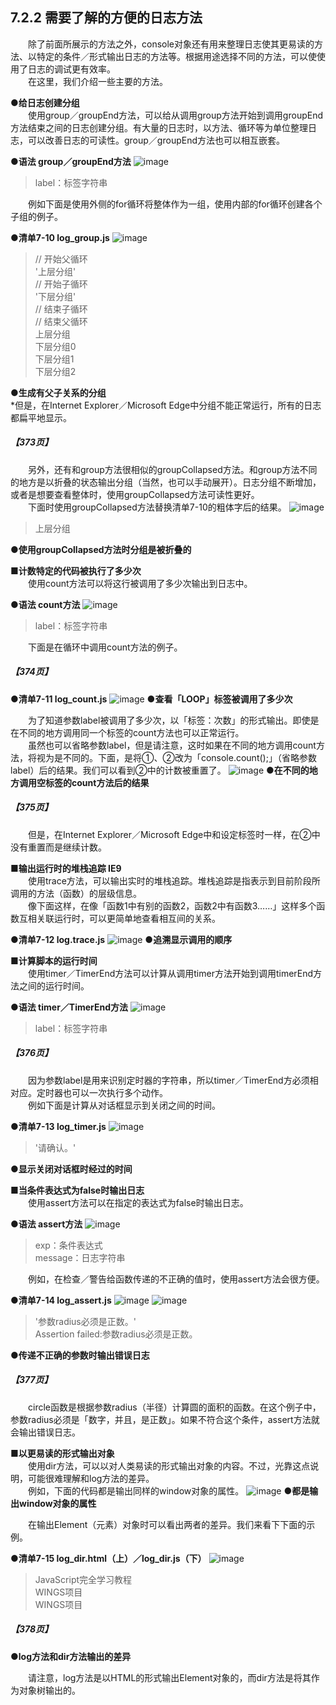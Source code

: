 ## 7.2.2 需要了解的方便的日志方法
&emsp;&emsp;除了前面所展示的方法之外，console对象还有用来整理日志使其更易读的方法、以特定的条件／形式输出日志的方法等。根据用途选择不同的方法，可以使使用了日志的调试更有效率。<br>
&emsp;&emsp;在这里，我们介绍一些主要的方法。

**●给日志创建分组**<br>
&emsp;&emsp;使用group／groupEnd方法，可以给从调用group方法开始到调用groupEnd方法结束之间的日志创建分组。有大量的日志时，以方法、循环等为单位整理日志，可以改善日志的可读性。group／groupEnd方法也可以相互嵌套。

**●语法 group／groupEnd方法**
![image](../../images/c7/スクリーンショット&#32;2019-04-11&#32;午後7.42.05.png)
> label：标签字符串

&emsp;&emsp;例如下面是使用外侧的for循环将整体作为一组，使用内部的for循环创建各个子组的例子。

**●清单7-10 log_group.js**
![image](../../images/c7/スクリーンショット&#32;2019-04-11&#32;午後7.47.14.png)
> // 开始父循环  
> '上层分组'  
> // 开始子循环  
> '下层分组'  
> // 结束子循环  
> // 结束父循环  
> 上层分组  
> 下层分组0  
> 下层分组1  
> 下层分组2

**●生成有父子关系的分组**<br>
*但是，在Internet Explorer／Microsoft Edge中分组不能正常运行，所有的日志都扁平地显示。
##### 【373页】
&emsp;&emsp;另外，还有和group方法很相似的groupCollapsed方法。和group方法不同的地方是以折叠的状态输出分组（当然，也可以手动展开）。日志分组不断增加，或者是想要查看整体时，使用groupCollapsed方法可读性更好。<br>
&emsp;&emsp;下面时使用groupCollapsed方法替换清单7-10的粗体字后的结果。
![image](../../images/c7/スクリーンショット&#32;2019-04-11&#32;午後8.03.13.png)
> 上层分组

**●使用groupCollapsed方法时分组是被折叠的**

**■计数特定的代码被执行了多少次**<br>
&emsp;&emsp;使用count方法可以将这行被调用了多少次输出到日志中。

**●语法 count方法**
![image](../../images/c7/スクリーンショット&#32;2019-04-11&#32;午後8.08.10.png)
> label：标签字符串

&emsp;&emsp;下面是在循环中调用count方法的例子。
##### 【374页】
**●清单7-11 log_count.js**
![image](../../images/c7/スクリーンショット&#32;2019-04-11&#32;午後8.15.25.png)
**●查看「LOOP」标签被调用了多少次**

&emsp;&emsp;为了知道参数label被调用了多少次，以「标签：次数」的形式输出。即使是在不同的地方调用同一个标签的count方法也可以正常运行。<br>
&emsp;&emsp;虽然也可以省略参数label，但是请注意，这时如果在不同的地方调用count方法，将视为是不同的。下面，是将①、②改为「console.count();」（省略参数label）后的结果。我们可以看到②中的计数被重置了。
![image](../../images/c7/スクリーンショット&#32;2019-04-11&#32;午後8.32.01.png)
**●在不同的地方调用空标签的count方法后的结果**
##### 【375页】
&emsp;&emsp;但是，在Internet Explorer／Microsoft Edge中和设定标签时一样，在②中没有重置而是继续计数。

**■输出运行时的堆栈追踪 IE9**<br>
&emsp;&emsp;使用trace方法，可以输出实时的堆栈追踪。堆栈追踪是指表示到目前阶段所调用的方法（函数）的层级信息。<br>
&emsp;&emsp;像下面这样，在像「函数1中有别的函数2，函数2中有函数3……」这样多个函数互相关联运行时，可以更简单地查看相互间的关系。

**●清单7-12 log.trace.js**
![image](../../images/c7/スクリーンショット&#32;2019-04-12&#32;午前9.01.40.png)
**●追溯显示调用的顺序**

**■计算脚本的运行时间**<br>
&emsp;&emsp;使用timer／TimerEnd方法可以计算从调用timer方法开始到调用timerEnd方法之间的运行时间。

**●语法 timer／TimerEnd方法**
![image](../../images/c7/スクリーンショット&#32;2019-04-12&#32;午前9.06.30.png)
> label：标签字符串

##### 【376页】
&emsp;&emsp;因为参数label是用来识别定时器的字符串，所以timer／TimerEnd方必须相对应。定时器也可以一次执行多个动作。<br>
&emsp;&emsp;例如下面是计算从对话框显示到关闭之间的时间。

**●清单7-13 log_timer.js**
![image](../../images/c7/スクリーンショット&#32;2019-04-12&#32;午前9.27.22.png)
> '请确认。'  

**●显示关闭对话框时经过的时间**

**■当条件表达式为false时输出日志**<br>
&emsp;&emsp;使用assert方法可以在指定的表达式为false时输出日志。

**●语法 assert方法**
![image](../../images/c7/スクリーンショット&#32;2019-04-12&#32;午前9.32.16.png)
> exp：条件表达式  
> message：日志字符串

&emsp;&emsp;例如，在检查／警告给函数传递的不正确的值时，使用assert方法会很方便。

**●清单7-14 log_assert.js**
![image](../../images/c7/スクリーンショット&#32;2019-04-12&#32;午前9.37.27.png)
![image](../../images/c7/スクリーンショット&#32;2019-04-12&#32;午前9.37.46.png)
> '参数radius必须是正数。'  
> Assertion failed:参数radius必须是正数。

**●传递不正确的参数时输出错误日志**
##### 【377页】
&emsp;&emsp;circle函数是根据参数radius（半径）计算圆的面积的函数。在这个例子中，参数radius必须是「数字，并且，是正数」。如果不符合这个条件，assert方法就会输出错误日志。

**■以更易读的形式输出对象**<br>
&emsp;&emsp;使用dir方法，可以以对人类易读的形式输出对象的内容。不过，光靠这点说明，可能很难理解和log方法的差异。<br>
&emsp;&emsp;例如，下面的代码都是输出同样的window对象的属性。
![image](../../images/c7/スクリーンショット&#32;2019-04-12&#32;午前10.28.32.png)
**●都是输出window对象的属性**

&emsp;&emsp;在输出Element（元素）对象时可以看出两者的差异。我们来看下下面的示例。

**●清单7-15 log_dir.html（上）／log_dir.js（下）**
![image](../../images/c7/スクリーンショット&#32;2019-04-12&#32;午前10.32.01.png)
> JavaScript完全学习教程  
> WINGS项目  
> WINGS项目  

##### 【378页】
**●log方法和dir方法输出的差异**

&emsp;&emsp;请注意，log方法是以HTML的形式输出Element对象的，而dir方法是将其作为对象树输出的。
